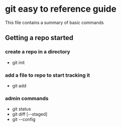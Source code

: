 # git easy to reference guide

This file contains a summary of basic commands

## Getting a repo started

### create a repo in a directory

* git init

### add a file to repo to start tracking it

* git add <file>



### admin commands

* git status
* git diff [--staged]
* git --config


